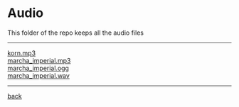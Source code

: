 # Audio
This folder of the repo keeps all the audio files

---------------------------
[korn.mp3](korn.mp3)<br>
[marcha_imperial.mp3](marcha_imperial.mp3)<br>
[marcha_imperial.ogg](marcha_imperial.ogg)<br>
[marcha_imperial.wav](marcha_imperial.wav)<br>

---------------------------

[back](../)
